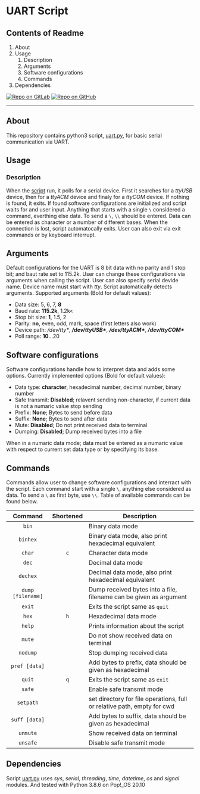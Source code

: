 # UART Script

## Contents of Readme

1. About
2. Usage
   1. Description
   2. Arguments
   3. Software configurations
   4. Commands
3. Dependencies

[![Repo on GitLab](https://img.shields.io/badge/repo-GitLab-6C488A.svg)](https://gitlab.com/suoglu/uart-script)
[![Repo on GitHub](https://img.shields.io/badge/repo-GitHub-3D76C2.svg)](https://github.com/suoglu/UART-Script)

---

## About

This repository contains python3 script, [uart.py](Sources/uart.py), for basic serial communication via UART.

## Usage

### Description

When the [script](Sources/uart.py) run, it polls for a serial device. First it searches for a *ttyUSB* device, then for a *ttyACM* device and finaly for a *ttyCOM* device. If nothing is found, it exits. If found software configurations are initialized and script waits for and user input. Anything that starts with a single `\` considered a command, everthing else data. To send a `\`, `\\` should be entered. Data can be entered as character or a number of different bases. When the connection is lost, script automatocally exits. User can also exit via exit commands or by keyboard interrupt.

## Arguments

Default configurations for the UART is 8 bit data with no parity and 1 stop bit; and baut rate set to 115.2k. User can change these configurations via arguments when calling the script. User can also specify serial devide name. Device name must start with *tty*. Script automatically detects arguments. Supported arguments (Bold for default values):

* Data size: 5, 6, 7, **8**
* Baud rate: **115.2k**, 1.2k<
* Stop bit size: **1**, 1.5, 2
* Parity: **no**, even, odd, mark, space (first letters also work)
* Device path: */dev/tty\**, ***/dev/ttyUSB\****, ***/dev/ttyACM\****, ***/dev/ttyCOM\****
* Poll range: **10**...20

## Software configurations

Software configurations handle how to interpret data and adds some options. Currently implemented options (Bold for default values):

* Data type: **character**, hexadecimal number, decimal number, binary number
* Safe transmit: **Disabled**; relavent sending non-character, if current data is not a numaric value stop sending
* Prefix: **None**; Bytes to send before data
* Suffix: **None**; Bytes to send after data
* Mute: **Disabled**; Do not print received data to terminal
* Dumping: **Disabled**; Dump received bytes into a file

When in a numaric data mode; data must be entered as a numaric value with respect to current set data type or by specifying its base.

## Commands

Commands allow user to change software configurations and interract with the script. Each command start with a single `\`, anything else considered as data. To send a `\` as first byte, use `\\`. Table of available commands can be found below.

|Command|Shortened|Description|
|:---:|:---:|---|
|`bin`||Binary data mode|
|`binhex`||Binary data mode, also print hexadecimal equivalent|
|`char`|`c`|Character data mode|
|`dec`||Decimal data mode|
|`dechex`||Decimal data mode, also print hexadecimal equivalent|
|`dump [filename]`||Dump received bytes into a file, filename can be given as argument|
|`exit`||Exits the script same as `quit`|
|`hex`|`h`|Hexadecimal data mode|
|`help`||Prints information about the script|
|`mute`||Do not show received data on terminal|
|`nodump`||Stop dumping received data|
|`pref [data]`||Add bytes to prefix, data should be given as hexadecimal|
|`quit`|`q`|Exits the script same as `exit`|
|`safe`||Enable safe transmit mode|
|`setpath`||set directory for file operations, full or relative path, empty for cwd |
|`suff [data]`||Add bytes to suffix, data should be given as hexadecimal|
|`unmute`||Show received data on terminal|
|`unsafe`||Disable safe transmit mode|

## Dependencies

Script [uart.py](Sources/uart.py) uses *sys*, *serial*, *threading*, *time*, *datetime*, *os* and *signal* modules. And tested with Python 3.8.6 on Pop!_OS 20.10
